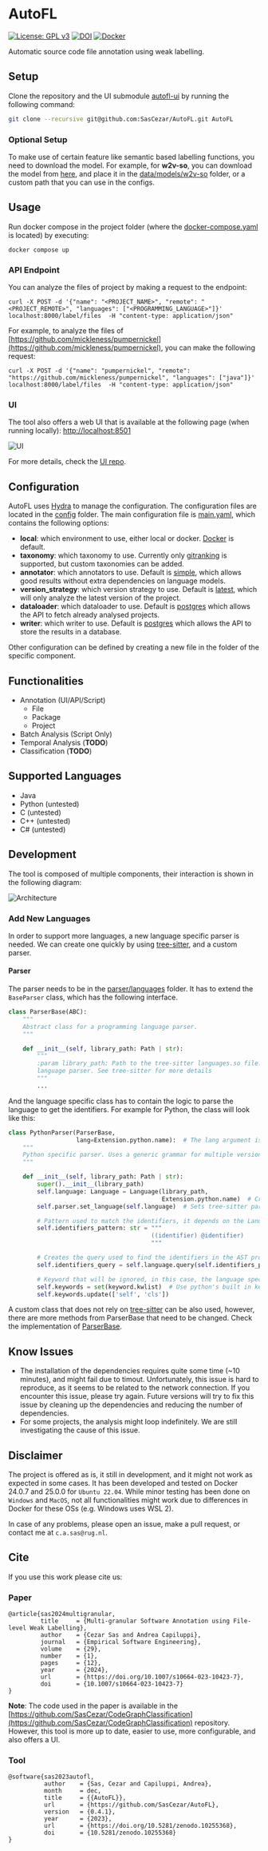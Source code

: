# AutoFL

[![License: GPL v3](https://img.shields.io/badge/License-GPLv3-blue.svg)](https://www.gnu.org/licenses/gpl-3.0)
[![DOI](https://zenodo.org/badge/644095707.svg)](https://zenodo.org/doi/10.5281/zenodo.10255367)
[![Docker](https://img.shields.io/badge/Docker-blue.svg)](https://img.shields.io/badge/Docker-blue)

Automatic source code file annotation using weak labelling.

## Setup

Clone the repository and the UI submodule [autofl-ui](https://github.com/SasCezar/autofl-ui) by running the following
command:

```bash
git clone --recursive git@github.com:SasCezar/AutoFL.git AutoFL
```

### Optional Setup

To make use of certain feature like semantic based labelling functions, you need to download the model.
For example, for **w2v-so**, you can download the model from [here](https://github.com/vefstathiou/SO_word2vec), and
place it in the [data/models/w2v-so](data/models/w2v-so) folder, or a custom
path that you can use in the configs.

## Usage

Run docker compose in the project folder (where the [docker-compose.yaml](docker-compose.yaml) is located) by executing:

```shell
docker compose up
```

### API Endpoint

You can analyze the files of project by making a request to the endpoint:

```shell
curl -X POST -d '{"name": "<PROJECT_NAME>", "remote": "<PROJECT_REMOTE>", "languages": ["<PROGRAMMING_LANGUAGE>"]}' localhost:8000/label/files  -H "content-type: application/json"
```

For example, to analyze the files
of [https://github.com/mickleness/pumpernickel](https://github.com/mickleness/pumpernickel), you can make the following
request:

```shell
curl -X POST -d '{"name": "pumpernickel", "remote": "https://github.com/mickleness/pumpernickel", "languages": ["java"]}' localhost:8000/label/files  -H "content-type: application/json"
```

### UI

The tool also offers a web UI that is available at the following page (when running locally):
[http://localhost:8501](http://localhost:8501)

![UI](resources/ui-screenshots/landing-page.png)

For more details, check the [UI repo](https://github.com/SasCezar/autofl-ui).

[//]: # (For more details, check the [UI repo]&#40;https://github.com/SasCezar/autofl-ui&#41;)

## Configuration

AutoFL uses [Hydra](https://hydra.cc/) to manage the configuration. The configuration files are located in
the [config](config) folder.
The main configuration file is [main.yaml](./config/main.yaml), which contains the following options:

- **local**: which environment to use, either local or docker. [Docker](./config/local/docker.yaml) is default.
- **taxonomy**: which taxonomy to use. Currently only [gitranking](./config/taxonomy/gitranking.yaml) is supported, but
  custom taxonomies can be added.
- **annotator**: which annotators to use. Default is [simple](./config/annotator/simple.yaml), which allows good results
  without extra dependencies on language models.
- **version_strategy**: which version strategy to use. Default is [latest](./config/version_strategy/latest.yaml), which
  will only analyze the latest version of the project.
- **dataloader**: which dataloader to use. Default is [postgres](./config/dataloader/postgres.yaml) which allows the API
  to fetch already analysed projects.
- **writer**: which writer to use. Default is [postgres](./config/writer/postgres.yaml) which allows the API to store
  the results in a database.

Other configuration can be defined by creating a new file in the folder of the specific component.

## Functionalities

- Annotation (UI/API/Script)
    - File
    - Package
    - Project
- Batch Analysis (Script Only)
- Temporal Analysis (**TODO**)
- Classification (**TODO**)

## Supported Languages

- Java
- Python (untested)
- C (untested)
- C++ (untested)
- C# (untested)

## Development

The tool is composed of multiple components, their interaction is shown in the following diagram:

![Architecture](resources/architecture/architecture.png)

### Add New Languages

In order to support more languages, a new language specific parser is needed.
We can create one quickly by using [tree-sitter](https://tree-sitter.github.io/tree-sitter/),
and a custom parser.

#### Parser

The parser needs to be in the [parser/languages](./src/parser/languages) folder.
It has to extend the ```BaseParser``` class, which has the following interface.

```python
class ParserBase(ABC):
    """
    Abstract class for a programming language parser.
    """

    def __init__(self, library_path: Path | str):
        """
        :param library_path: Path to the tree-sitter languages.so file. The file has to contain the
        language parser. See tree-sitter for more details
        """
        ...
```

And the language specific class has to contain the logic to parse the language to get the identifiers.
For example for Python, the class will look like this:

```python
class PythonParser(ParserBase,
                   lang=Extension.python.name):  # The lang argument is used to register the parser in the ParserFactory class.
    """
    Python specific parser. Uses a generic grammar for multiple versions of python. Uses tree_sitter to get the AST
    """

    def __init__(self, library_path: Path | str):
        super().__init__(library_path)
        self.language: Language = Language(library_path,
                                           Extension.python.name)  # Creates the tree-sitter language for python
        self.parser.set_language(self.language)  # Sets tree-sitter parser to parse the language

        # Pattern used to match the identifiers, it depends on the Lanugage. Check tree-sitter
        self.identifiers_pattern: str = """
                                        ((identifier) @identifier)
                                        """

        # Creates the query used to find the identifiers in the AST produced by tree-sitter
        self.identifiers_query = self.language.query(self.identifiers_pattern)

        # Keyword that will be ignored, in this case, the language specific keywords as the query extracts them as well. 
        self.keywords = set(keyword.kwlist)  # Use python's built in keyword list
        self.keywords.update(['self', 'cls'])
```

A custom class that does not rely on [tree-sitter](https://github.com/tree-sitter/tree-sitter) can be also used,
however, there are more methods from ParserBase that need to be
changed. Check the implementation of [ParserBase](src/parser/parser.py).

## Know Issues

- The installation of the dependencies requires quite some time (~10 minutes), and might fail due to timout.
  Unfortunately, this issue is hard to reproduce, as it
  seems to be related to the network connection. If you encounter this issue, please try again. Future versions will try
  to fix this issue by
  cleaning up the dependencies and reducing the number of dependencies.
- For some projects, the analysis might loop indefinitely. We are still investigating the cause of this issue.

## Disclaimer

The project is offered as is, it still in development, and it might not work as expected in some cases.
It has been developed and tested on Docker 24.0.7 and 25.0.0 for  ```Ubuntu 22.04```. While minor testing has been done
on ```Windows``` and ```MacOS```, not all functionalities might work due to differences in Docker for these OSs (e.g.
Windows uses WSL 2).

In case of any problems, please open an issue, make a pull request, or contact me at ```c.a.sas@rug.nl```.

## Cite

If you use this work please cite us:

### Paper

```text
@article{sas2024multigranular,
         title     = {Multi-granular Software Annotation using File-level Weak Labelling}, 
         author    = {Cezar Sas and Andrea Capiluppi},
         journal   = {Empirical Software Engineering},
         volume    = {29},
         number    = {1},
         pages     = {12},
         year      = {2024},
         url       = {https://doi.org/10.1007/s10664-023-10423-7},
         doi       = {10.1007/s10664-023-10423-7}
}
```

**Note**: The code used in the paper is available in
the [https://github.com/SasCezar/CodeGraphClassification](https://github.com/SasCezar/CodeGraphClassification)
repository.
However, this tool is more up to date, easier to use, more configurable, and also offers a UI.

### Tool

```text
@software{sas2023autofl,
          author    = {Sas, Cezar and Capiluppi, Andrea},
          month     = dec,
          title     = {{AutoFL}},
          url       = {https://github.com/SasCezar/AutoFL},
          version   = {0.4.1},
          year      = {2023},
          url       = {https://doi.org/10.5281/zenodo.10255368},
          doi       = {10.5281/zenodo.10255368}
}
```